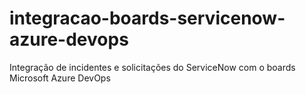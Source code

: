 # integracao-boards-servicenow-azure-devops
Integração de incidentes e solicitações do ServiceNow com o boards Microsoft Azure DevOps 
